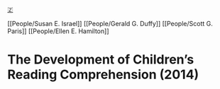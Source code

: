 [🇿](zotero://select/library/items/BKFULZPK)

[[People/Susan E. Israel]] [[People/Gerald G. Duffy]] [[People/Scott G. Paris]] [[People/Ellen E. Hamilton]] 
# The Development of Children’s Reading Comprehension (2014)

